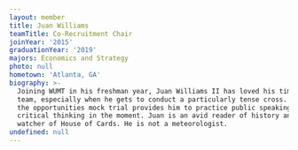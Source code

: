 ```yaml
---
layout: member
title: Juan Williams
teamTitle: Co-Recruitment Chair
joinYear: '2015'
graduationYear: '2019'
majors: Economics and Strategy
photo: null
hometown: 'Atlanta, GA'
biography: >-
  Joining WUMT in his freshman year, Juan Williams II has loved his time on the
  team, especially when he gets to conduct a particularly tense cross. He loves
  the opportunities mock trial provides him to practice public speaking and
  critical thinking in the moment. Juan is an avid reader of history and an avid
  watcher of House of Cards. He is not a meteorologist.
undefined: null
---
```




